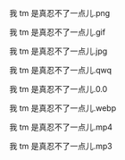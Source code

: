 我 tm 是真忍不了一点儿.png

我 tm 是真忍不了一点儿.gif

我 tm 是真忍不了一点儿.jpg

我 tm 是真忍不了一点儿.qwq

我 tm 是真忍不了一点儿.0.0

我 tm 是真忍不了一点儿.webp

我 tm 是真忍不了一点儿.mp4

我 tm 是真忍不了一点儿.mp3